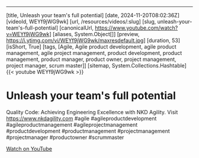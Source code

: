 ---
[title, Unleash your team's full potential] [date, 2024-11-20T08:02:36Z] [videoId, WEYf9jWG9wk] [url, /resources/videos/:slug] [slug, unleash-your-team's-full-potential] [canonicalUrl, https://www.youtube.com/watch?v=WEYf9jWG9wk] [aliases, System.Object[]] [preview, https://i.ytimg.com/vi/WEYf9jWG9wk/maxresdefault.jpg] [duration, 53] [isShort, True] [tags, [Agile, Agile product development, agile product management, agile project management, product development, product management, product manager, product owner, project management, project manager, scrum master]] [sitemap, System.Collections.Hashtable]
{{< youtube WEYf9jWG9wk >}}

# Unleash your team's full potential

Quality Code: Achieving Engineering Excellence with NKD Agility. Visit https://www.nkdagility.com #agile #agileproductdevelopment #agileproductmanagement #agileprojectmanagement #productdevelopment #productmanagement #projectmanagement #projectmanager #productowner #scrummaster

[Watch on YouTube](https://www.youtube.com/watch?v=WEYf9jWG9wk)
